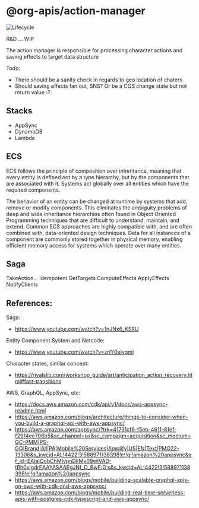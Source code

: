 # @org-apis/action-manager
![Lifecycle](https://img.shields.io/badge/lifecycle-unstable-red)

R&D ... WIP

The action manager is responsible for processing character actions and saving effects to target data structure

Todo:
* There should be a sanity check in regards to geo location of chaters
* Should saving effects fan out, SNS? Or be a CQS change state but not return value :?

## Stacks

* AppSync
* DynamoDB
* Lambda

## ECS
ECS follows the principle of composition over inheritance, meaning that every entity is defined not by a type hierarchy, but by the components that are associated with it. Systems act globally over all entities which have the required components. 

The behavior of an entity can be changed at runtime by systems that add, remove or modify components. This eliminates the ambiguity problems of deep and wide inheritance hierarchies often found in Object Oriented Programming techniques that are difficult to understand, maintain, and extend. Common ECS approaches are highly compatible with, and are often combined with, data-oriented design techniques. Data for all instances of a component are commonly stored together in physical memory, enabling efficient memory access for systems which operate over many entities. 

## Saga

TakeAction... Idempotent
GetTargets
ComputeEffects
ApplyEffects
NotifyClients

## References:
Saga:
* https://www.youtube.com/watch?v=1nJNx6_KSRU

Entity Component System and Netcode:
* https://www.youtube.com/watch?v=zrIY0eIyqmI

Character states, similar concept:
* https://rivalslib.com/workshop_guide/art/anticipation_action_recovery.html#fast-transitions

AWS, GraphQL, AppSync, etc:
* https://docs.aws.amazon.com/cdk/api/v1/docs/aws-appsync-readme.html
* https://aws.amazon.com/blogs/architecture/things-to-consider-when-you-build-a-graphql-api-with-aws-appsync/
* https://aws.amazon.com/appsync/?trk=41731cf6-f5eb-4611-81ef-f2914ec706b5&sc_channel=ps&sc_campaign=acquisition&sc_medium=GC-PMM|PS-GO|Brand|All|PA|Mobile%20Services|Amplify|US|EN|Text|PMO22-13306&s_kwcid=AL!4422!3!588971138398!e!!g!!amazon%20appsync&ef_id=EAIaIQobChMIvpnDkMv09wIVAD-tBh0vigdrEAAYASAAEgJNf_D_BwE:G:s&s_kwcid=AL!4422!3!588971138398!e!!g!!amazon%20appsync
* https://aws.amazon.com/blogs/mobile/building-scalable-graphql-apis-on-aws-with-cdk-and-aws-appsync/
* https://aws.amazon.com/blogs/mobile/building-real-time-serverless-apis-with-postgres-cdk-typescript-and-aws-appsync/

